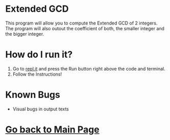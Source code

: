 # Extended GCD

This program will allow you to compute the Extended GCD of 2 integers. 
The program will also outout the coefficient of both, the smaller integer and the bigger integer. 


# How do I run it?

1. Go to [repl.it](https://repl.it/HmaJ) and press the Run button right above the code and terminal. 
2. Follow the Instructions!

# Known Bugs

* Visual bugs in output texts


# [Go back to Main Page](https://erickjreyes.me)
